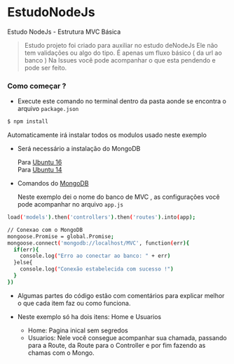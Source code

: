 # EstudoNodeJs
Estudo NodeJs - Estrutura MVC Básica 

> Estudo projeto foi criado para auxiliar no estudo deNodeJs
> Ele não tem validações ou algo do tipo. É apenas um fluxo básico ( da url ao banco )
> Na Issues você pode acompanhar o que esta pendendo e pode ser feito.

### Como começar ?
  - Execute este comando no terminal dentro da pasta aonde se encontra o arquivo `package.json`
```sh
$ npm install
```
  Automaticamente irá instalar todos os modulos usado neste exemplo

  - Será necessário a instalação do MongoDB
    
    Para [Ubuntu 16](https://www.digitalocean.com/community/tutorials/how-to-install-mongodb-on-ubuntu-16-04)   
    Para [Ubuntu 14](https://www.digitalocean.com/community/tutorials/how-to-install-mongodb-on-ubuntu-14-04)
    
  - Comandos do [MongoDB](http://imasters.com.br/artigo/20828/mongodb/como-usar-o-console-do-mongodb?trace=1519021197&source=single)
    
    Neste exemplo dei o nome do banco de MVC , as configurações você pode acompanhar no arquivo `app.js`
    
```sh    
load('models').then('controllers').then('routes').into(app);

// Conexao com o MongoDB
mongoose.Promise = global.Promise;
mongoose.connect('mongodb://localhost/MVC', function(err){
  if(err){
    console.log("Erro ao conectar ao banco: " + err)
  }else{
    console.log("Conexão estabelecida com sucesso !")
  }
})
```
  - Algumas partes do código estão com comentários para explicar melhor o que cada item faz ou como funciona.
  
  - Neste exemplo só ha dois itens: Home e Usuarios
      - Home: Pagina inical sem segredos
      - Usuarios: Nele você consegue acompanhar sua chamada, passando para a Route, da Route para o Controller e por fim fazendo as chamas com o Mongo.
  

